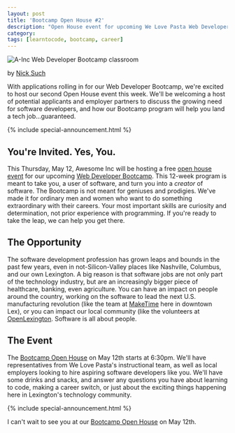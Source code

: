 ```yaml
---
layout: post
title: 'Bootcamp Open House #2'
description: "Open House event for upcoming We Love Pasta Web Developer Bootcamp"
category: 
tags: [learntocode, bootcamp, career]
---
```


![A-Inc Web Developer Bootcamp classroom](/img/blog/bootcamp-openhouse-1.jpg)

by [Nick Such](https://plus.google.com/+NickSuch/)

With applications rolling in for our Web Developer Bootcamp, we're excited to host our second Open House event this week. We'll be welcoming a host of potential applicants and employer partners to discuss the growing need for software developers, and how our Bootcamp program will help you land a tech job...guaranteed.

<!--break-->

{% include special-announcement.html %}

## You're Invited. Yes, You.

This Thursday, May 12, Awesome Inc will be hosting a free [open house event](https://www.eventbrite.com/e/what-is-a-coding-bootcamp-tickets-24488142694) for our upcoming [Web Developer Bootcamp](/interest/bootcamp/). This 12-week program is meant to take you, a user of software, and turn you into a _creator_ of software. The Bootcamp is not meant for geniuses and prodigies. We've made it for ordinary men and women who want to do something extraordinary with their careers. Your most important skills are curiosity and determination, not prior experience with programming. If you're ready to take the leap, we can help you get there.

## The Opportunity

The software development profession has grown leaps and bounds in the past few years, even in not-Silicon-Valley places like Nashville, Columbus, and our own Lexington. A big reason is that software jobs are not only part of the technology industry, but are an increasingly bigger piece of healthcare, banking, even agriculture. You can have an impact on people around the country, working on the software to lead the next U.S. manufacturing revolution (like the team at [MakeTime](https://www.maketime.io/) here in downtown Lex), or you can impact our local community (like the volunteers at [OpenLexington](http://openlexington.org/). Software is all about people.

## The Event

The [Bootcamp Open House](https://www.eventbrite.com/e/what-is-a-coding-bootcamp-tickets-24488142694) on May 12th starts at 6:30pm. We'll have representatives from We Love Pasta's instructional team, as well as local employers looking to hire aspiring software developers like you. We'll have some drinks and snacks, and answer any questions you have about learning to code, making a career switch, or just about the exciting things happening here in Lexington's technology community.

{% include special-announcement.html %}

I can't wait to see you at our [Bootcamp Open House](https://www.eventbrite.com/e/what-is-a-coding-bootcamp-tickets-24488142694) on May 12th.
